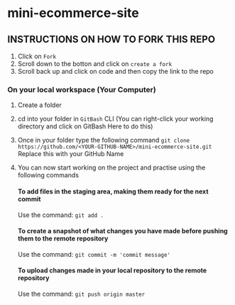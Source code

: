 # mini-ecommerce-site

## INSTRUCTIONS ON HOW TO FORK THIS REPO
1) Click on `Fork`
2) Scroll down to the botton and click on `create a fork`
3) Scroll back up and click on code and then copy the link to the repo

### On your local workspace (Your Computer)
1) Create a folder
2) cd into your folder in `GitBash` CLI (You can right-click your working directory and click on GitBash Here to do this)
3) Once in your folder type the following command
   `git clone https://github.com/<YOUR-GITHUB-NAME>/mini-ecommerce-site.git` Replace this <YOUR-GITHUB-NAME> with your GitHub Name
4) You can now start working on the project and practise using the following commands
    #### To add files in the staging area, making them ready for the next commit
   Use the command:  `git add .`
   
   ####  To create a snapshot of what changes you have made before pushing them to the remote repository
   Use the command: `git commit -m 'commit message'`
   
   #### To upload changes made in your local repository to the remote repository
   Use the command: `git push origin master`

